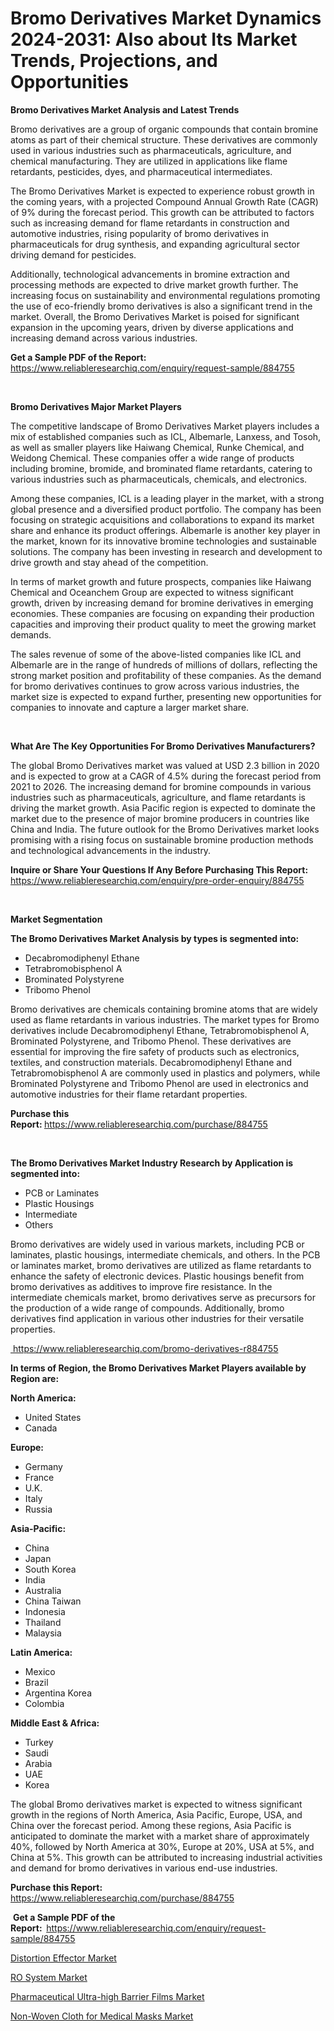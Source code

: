 <p><h1>Bromo Derivatives Market Dynamics 2024-2031: Also about Its Market Trends, Projections, and Opportunities</h1></p><p><strong>Bromo Derivatives Market Analysis and Latest Trends</strong></p>
<p><p>Bromo derivatives are a group of organic compounds that contain bromine atoms as part of their chemical structure. These derivatives are commonly used in various industries such as pharmaceuticals, agriculture, and chemical manufacturing. They are utilized in applications like flame retardants, pesticides, dyes, and pharmaceutical intermediates.</p><p>The Bromo Derivatives Market is expected to experience robust growth in the coming years, with a projected Compound Annual Growth Rate (CAGR) of 9% during the forecast period. This growth can be attributed to factors such as increasing demand for flame retardants in construction and automotive industries, rising popularity of bromo derivatives in pharmaceuticals for drug synthesis, and expanding agricultural sector driving demand for pesticides.</p><p>Additionally, technological advancements in bromine extraction and processing methods are expected to drive market growth further. The increasing focus on sustainability and environmental regulations promoting the use of eco-friendly bromo derivatives is also a significant trend in the market. Overall, the Bromo Derivatives Market is poised for significant expansion in the upcoming years, driven by diverse applications and increasing demand across various industries.</p></p>
<p><strong>Get a Sample PDF of the Report:&nbsp;</strong> <a href="https://www.reliableresearchiq.com/enquiry/request-sample/884755">https://www.reliableresearchiq.com/enquiry/request-sample/884755</a></p>
<p>&nbsp;</p>
<p><strong>Bromo Derivatives Major Market Players</strong></p>
<p><p>The competitive landscape of Bromo Derivatives Market players includes a mix of established companies such as ICL, Albemarle, Lanxess, and Tosoh, as well as smaller players like Haiwang Chemical, Runke Chemical, and Weidong Chemical. These companies offer a wide range of products including bromine, bromide, and brominated flame retardants, catering to various industries such as pharmaceuticals, chemicals, and electronics.</p><p>Among these companies, ICL is a leading player in the market, with a strong global presence and a diversified product portfolio. The company has been focusing on strategic acquisitions and collaborations to expand its market share and enhance its product offerings. Albemarle is another key player in the market, known for its innovative bromine technologies and sustainable solutions. The company has been investing in research and development to drive growth and stay ahead of the competition.</p><p>In terms of market growth and future prospects, companies like Haiwang Chemical and Oceanchem Group are expected to witness significant growth, driven by increasing demand for bromine derivatives in emerging economies. These companies are focusing on expanding their production capacities and improving their product quality to meet the growing market demands. </p><p>The sales revenue of some of the above-listed companies like ICL and Albemarle are in the range of hundreds of millions of dollars, reflecting the strong market position and profitability of these companies. As the demand for bromo derivatives continues to grow across various industries, the market size is expected to expand further, presenting new opportunities for companies to innovate and capture a larger market share.</p></p>
<p>&nbsp;</p>
<p><strong>What Are The Key Opportunities For Bromo Derivatives Manufacturers?</strong></p>
<p><p>The global Bromo Derivatives market was valued at USD 2.3 billion in 2020 and is expected to grow at a CAGR of 4.5% during the forecast period from 2021 to 2026. The increasing demand for bromine compounds in various industries such as pharmaceuticals, agriculture, and flame retardants is driving the market growth. Asia Pacific region is expected to dominate the market due to the presence of major bromine producers in countries like China and India. The future outlook for the Bromo Derivatives market looks promising with a rising focus on sustainable bromine production methods and technological advancements in the industry.</p></p>
<p><strong>Inquire or Share Your Questions If Any Before Purchasing This Report:</strong> <a href="https://www.reliableresearchiq.com/enquiry/pre-order-enquiry/884755">https://www.reliableresearchiq.com/enquiry/pre-order-enquiry/884755</a></p>
<p>&nbsp;</p>
<p><strong>Market Segmentation</strong></p>
<p><strong>The Bromo Derivatives Market Analysis by types is segmented into:</strong></p>
<p><ul><li>Decabromodiphenyl Ethane</li><li>Tetrabromobisphenol A</li><li>Brominated Polystyrene</li><li>Tribomo Phenol</li></ul></p>
<p><p>Bromo derivatives are chemicals containing bromine atoms that are widely used as flame retardants in various industries. The market types for Bromo derivatives include Decabromodiphenyl Ethane, Tetrabromobisphenol A, Brominated Polystyrene, and Tribomo Phenol. These derivatives are essential for improving the fire safety of products such as electronics, textiles, and construction materials. Decabromodiphenyl Ethane and Tetrabromobisphenol A are commonly used in plastics and polymers, while Brominated Polystyrene and Tribomo Phenol are used in electronics and automotive industries for their flame retardant properties.</p></p>
<p><strong>Purchase this Report:&nbsp;</strong><a href="https://www.reliableresearchiq.com/purchase/884755">https://www.reliableresearchiq.com/purchase/884755</a></p>
<p>&nbsp;</p>
<p><strong>The Bromo Derivatives Market Industry Research by Application is segmented into:</strong></p>
<p><ul><li>PCB or Laminates</li><li>Plastic Housings</li><li>Intermediate</li><li>Others</li></ul></p>
<p><p>Bromo derivatives are widely used in various markets, including PCB or laminates, plastic housings, intermediate chemicals, and others. In the PCB or laminates market, bromo derivatives are utilized as flame retardants to enhance the safety of electronic devices. Plastic housings benefit from bromo derivatives as additives to improve fire resistance. In the intermediate chemicals market, bromo derivatives serve as precursors for the production of a wide range of compounds. Additionally, bromo derivatives find application in various other industries for their versatile properties.</p></p>
<p><a href="https://www.reliableresearchiq.com/bromo-derivatives-r884755">&nbsp;https://www.reliableresearchiq.com/bromo-derivatives-r884755</a></p>
<p><strong>In terms of Region, the Bromo Derivatives Market Players available by Region are:</strong></p>
<p>
    <p> <strong> North America: </strong>
        <ul>
            <li>United States</li>
            <li>Canada</li>
        </ul>
        </p> 
    <p> <strong> Europe: </strong>
        <ul>
            <li>Germany</li>
            <li>France</li>
            <li>U.K.</li>
            <li>Italy</li>
            <li>Russia</li>
        </ul>
        </p> 
    <p> <strong> Asia-Pacific: </strong>
        <ul>
            <li>China</li>
            <li>Japan</li>
            <li>South Korea</li>
            <li>India</li>
            <li>Australia</li>
            <li>China Taiwan</li>
            <li>Indonesia</li>
            <li>Thailand</li>
            <li>Malaysia</li>
        </ul>
        </p> 
    <p> <strong> Latin America: </strong>
        <ul>
            <li>Mexico</li>
            <li>Brazil</li>
            <li>Argentina Korea</li>
            <li>Colombia</li>
        </ul>
        </p> 
    <p> <strong> Middle East & Africa: </strong>
        <ul>
            <li>Turkey</li>
            <li>Saudi</li>
            <li>Arabia</li>
            <li>UAE</li>
            <li>Korea</li>
        </ul>
    </p>
    </p>
<p><p>The global Bromo derivatives market is expected to witness significant growth in the regions of North America, Asia Pacific, Europe, USA, and China over the forecast period. Among these regions, Asia Pacific is anticipated to dominate the market with a market share of approximately 40%, followed by North America at 30%, Europe at 20%, USA at 5%, and China at 5%. This growth can be attributed to increasing industrial activities and demand for bromo derivatives in various end-use industries.</p></p>
<p><strong>Purchase this Report: </strong><a href="https://www.reliableresearchiq.com/purchase/884755">https://www.reliableresearchiq.com/purchase/884755</a></p>
<p>&nbsp;<strong>Get a Sample PDF of the Report:&nbsp;&nbsp;</strong><a href="https://www.reliableresearchiq.com/enquiry/request-sample/884755">https://www.reliableresearchiq.com/enquiry/request-sample/884755</a></p>
<p><strong></strong></p>
<p><p><a href="https://github.com/IkeSchumm04/Market-Research-Report-List-1/blob/main/distortion-effector-market.md">Distortion Effector Market</a></p><p><a href="https://github.com/hdicirhd4/Market-Research-Report-List-1/blob/main/ro-system-market.md">RO System Market</a></p><p><a href="https://www.linkedin.com/pulse/pharmaceutical-ultra-high-barrier-films-market-size-share-sfbqf">Pharmaceutical Ultra-high Barrier Films Market</a></p><p><a href="https://www.linkedin.com/pulse/non-woven-cloth-medical-masks-market-global-regional-jgzaf">Non-Woven Cloth for Medical Masks Market</a></p></p>